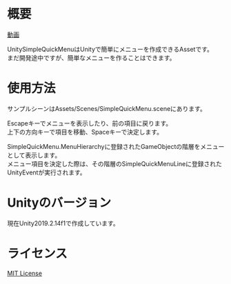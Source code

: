 # 概要

[動画](https://twitter.com/nidokota/status/1205808967705718784)

UnitySimpleQuickMenuはUnityで簡単にメニューを作成できるAssetです。  
まだ開発途中ですが、簡単なメニューを作ることはできます。

# 使用方法
サンプルシーンはAssets/Scenes/SimpleQuickMenu.sceneにあります。 

Escapeキーでメニューを表示したり、前の項目に戻ります。  
上下の方向キーで項目を移動、Spaceキーで決定します。  

SimpleQuickMenu.MenuHierarchyに登録されたGameObjectの階層をメニューとして表示します。  
メニュー項目を決定した際は、その階層のSimpleQuickMenuLineに登録されたUnityEventが実行されます。  

# Unityのバージョン
現在Unity2019.2.14f1で作成しています。

# ライセンス
[MIT License](https://github.com/NidoKota/UnitySimpleQuickMenu/blob/master/LICENSE)
